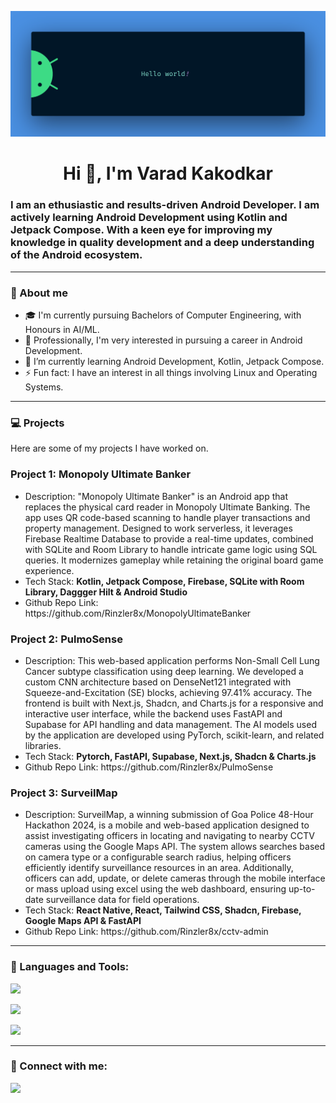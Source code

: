 ![Masterhead](https://github.com/Rinzler8x/Rinzler8x/blob/main/banner.png)
<h1 align="center">Hi 👋, I'm Varad Kakodkar</h1>
<h3>I am an ethusiastic and results-driven Android Developer. I am actively learning Android Development using Kotlin and Jetpack Compose. With a keen eye for improving my knowledge in quality development and a deep understanding of the Android ecosystem.</h3>
<hr>
<h3>🚀 About me</h3>
<ul>
  <li>🎓 I'm currently pursuing Bachelors of Computer Engineering, with Honours in AI/ML.</li>
  <li>💼 Professionally, I'm very interested in pursuing a career in Android Development.</li>
  <li>🌱 I’m currently learning Android Development, Kotlin, Jetpack Compose.</li>
  <li>⚡ Fun fact: I have an interest in all things involving Linux and Operating Systems.</li>
</ul>
<hr>
<h3 align="left">💻 Projects</h3>
<p>Here are some of my projects I have worked on.</p>
<h3 align="left">Project 1: Monopoly Ultimate Banker</h3>
<ul>
  <li>Description: "Monopoly Ultimate Banker" is an Android app that replaces the physical card reader in Monopoly Ultimate Banking. The app uses QR code-based scanning to handle player transactions and property management. Designed to work serverless, it leverages Firebase Realtime Database to provide a real-time updates, combined with SQLite and Room Library to handle intricate game logic using SQL queries. It modernizes gameplay while retaining the original board game experience.</li>
  <li>Tech Stack: <b>Kotlin, Jetpack Compose, Firebase, SQLite with Room Library, Daggger Hilt & Android Studio</b></li>
  <li>Github Repo Link: https://github.com/Rinzler8x/MonopolyUltimateBanker</li>
</ul>
<h3 align="left">Project 2: PulmoSense</h3>
<ul>
  <li>Description: This web-based application performs Non-Small Cell Lung Cancer subtype classification using deep learning. We developed a custom CNN architecture based on DenseNet121 integrated with Squeeze-and-Excitation (SE) blocks, achieving 97.41% accuracy. The frontend is built with Next.js, Shadcn, and Charts.js for a responsive and interactive user interface, while the backend uses FastAPI and Supabase for API handling and data management. The AI models used by the application are developed using PyTorch, scikit-learn, and related libraries.</li>
  <li>Tech Stack: <b>Pytorch, FastAPI, Supabase, Next.js, Shadcn & Charts.js</b></li>
  <li>Github Repo Link: https://github.com/Rinzler8x/PulmoSense</li>
</ul>
<h3 align="left">Project 3: SurveilMap</h3>
<ul>
  <li>Description: SurveilMap, a winning submission of Goa Police 48-Hour Hackathon 2024, is a mobile and web-based application designed to assist investigating officers in locating and navigating to nearby CCTV cameras using the Google Maps API. The system allows searches based on camera type or a configurable search radius, helping officers efficiently identify surveillance resources in an area. Additionally, officers can add, update, or delete cameras through the mobile interface or mass upload using excel using the web dashboard, ensuring up-to-date surveillance data for field operations.</li>
  <li>Tech Stack: <b>React Native, React, Tailwind CSS, Shadcn, Firebase, Google Maps API & FastAPI</b></li>
  <li>Github Repo Link: https://github.com/Rinzler8x/cctv-admin</li>
</ul>

<p align="left"></a>
</p>
<hr>
<h3 align="left">🔧 Languages and Tools:</h3>
<p align="left">
  <a href="https://skillicons.dev">
    <img src="https://skillicons.dev/icons?i=kotlin,androidstudio,java,linux,bash,git" />
  </a>
</p>
<p align="left">
  <a href="https://skillicons.dev">
    <img src="https://skillicons.dev/icons?i=py,pytorch,fastapi,react,tailwind,vite" />
  </a>
</p>
<p align="left">
  <a href="https://skillicons.dev">
    <img src="https://skillicons.dev/icons?i=c,cpp,sqlite,firebase,vscode,docker" />
  </a>
</p>
<hr>
<h3 align="left">🔗 Connect with me:</h3>
<p align="left">
  <a href="https://skillicons.dev">
    <a href="https://www.linkedin.com/in/varad-kakodkar-1077b7221/" target="blank"><img src="https://skillicons.dev/icons?i=linkedin" /></a>
  </a>
</p>
